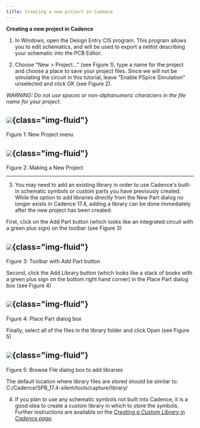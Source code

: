 ```yaml
---
title: Creating a new project in Cadence
---
```


**Creating a new project in Cadence**

1.  In Windows, open the Design Entry CIS program. This program allows you to edit schematics, and will be used to export a netlist describing your schematic into the PCB Editor.

2.  Choose "New > Project..." (see Figure 1), type a name for the project and choose a place to save your project files. Since we will not be simulating the circuit in this tutorial, leave "Enable PSpice Simulation" unselected and click OK (see Figure 2). 

*WARNING: Do not use spaces or non-alphanumeric characters in the file name for your project.*

  ![](/ESD_Creating_a_New_Project_revised_media/media/image4.png){class="img-fluid"}
  -----------------------------------------------------------------------------------------------------------------------------
  Figure 1: New Project menu

  ![](/ESD_Creating_a_New_Project_revised_media/media/image1.png){class="img-fluid"}
  ----------------------------------------------------------------------------------------------------------------------------
  Figure 2: Making a New Project

-- --

3.  You may need to add an existing library in order to use Cadence's built-in schematic symbols or custom parts you have previously created. While the option to add libraries directly from the New Part dialog no longer exists in Cadence 17.4, adding a library can be done immediately after the new project has been created:

First, click on the Add Part button (which looks like an integrated circuit with a green plus sign) on the toolbar (see Figure 3)

  ![](/ESD_Creating_a_New_Project_revised_media/media/image2.png){class="img-fluid"}
  ------------------------------------------------------------------------------------------------------------------------------
  Figure 3: Toolbar with Add Part button

Second, click the Add Library button (which looks like a stack of books with a green plus sign on the bottom right hand corner) in the Place Part dialog box (see Figure 4)

  ![](/ESD_Creating_a_New_Project_revised_media/media/image5.png){class="img-fluid"}
  ------------------------------------------------------------------------------------------------------------------------------
  Figure 4: Place Part dialog box

Finally, select all of the files in the library folder and click Open (see Figure 5)

  ![](/ESD_Creating_a_New_Project_revised_media/media/image3.png){class="img-fluid"}
  -----------------------------------------------------------------------------------------------------------------------------
  Figure 5: Browse File dialog box to add libraries

The default location where library files are stored should be similar to: C:/Cadence/SPB_17.4-silent/tools/capture/library/

4.  If you plan to use any schematic symbols not built into Cadence, it is a good idea to create a custom library in which to store the symbols. Further instructions are available on the [*Creating a Custom Library in Cadence page*](creating-a-custom-library-in-cadence.html).
